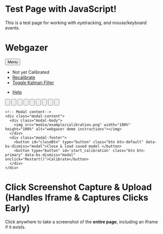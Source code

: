 # Test Page with JavaScript!

This is a test page for working with eyetracking, and mouse/keyboard events.


# Webgazer

<script src="https://webgazer.cs.brown.edu/webgazer.js" type="text/javascript"></script>

<script>
// Create the canvas element
const canvas = document.createElement('canvas');
canvas.id = 'plotting_canvas';

// Set canvas size to the full window dimensions
canvas.width = window.innerWidth;
canvas.height = window.innerHeight;

// Style the canvas so it covers the entire viewport
canvas.style.position = 'fixed';
canvas.style.top = '0';
canvas.style.left = '0';
canvas.style.width = '100%';
canvas.style.height = '100%';
canvas.style.cursor = 'crosshair';
canvas.style.zIndex = '1000'; // Ensure it appears above other elements

// Append the canvas to the document body
document.body.appendChild(canvas);

// Optionally, update the canvas size when the window resizes
window.addEventListener('resize', () => {
  canvas.width = window.innerWidth;
  canvas.height = window.innerHeight;
});

</script>

<script src="https://webgazer.cs.brown.edu/node_modules/sweetalert/dist/sweetalert.min.js"></script>

<script>
        window.onload = async function() {

    //start the webgazer tracker
    await webgazer.setRegression('ridge') /* currently must set regression and tracker */
        //.setTracker('clmtrackr')
        .setGazeListener(function(data, clock) {
          //   console.log(data); /* data is an object containing an x and y key which are the x and y prediction coordinates (no bounds limiting) */
          //   console.log(clock); /* elapsed time in milliseconds since webgazer.begin() was called */
        })
        .saveDataAcrossSessions(true)
        .begin();
        webgazer.showVideoPreview(true) /* shows all video previews */
            .showPredictionPoints(true) /* shows a square every 100 milliseconds where current prediction is */
            .applyKalmanFilter(true); /* Kalman Filter defaults to on. Can be toggled by user. */

    //Set up the webgazer video feedback.
    var setup = function() {

        //Set up the main canvas. The main canvas is used to calibrate the webgazer.
        var canvas = document.getElementById("plotting_canvas");
        canvas.width = window.innerWidth;
        canvas.height = window.innerHeight;
        canvas.style.position = 'fixed';
    };
    setup();

};

// Set to true if you want to save the data even if you reload the page.
window.saveDataAcrossSessions = true;

window.onbeforeunload = function() {
    webgazer.end();
}

/**
 * Restart the calibration process by clearing the local storage and reseting the calibration point
 */
function Restart(){
    document.getElementById("Accuracy").innerHTML = "<a>Not yet Calibrated</a>";
    webgazer.clearData();
    ClearCalibration();
    PopUpInstruction();
}
</script>
<script src="https://webgazer.cs.brown.edu/js/calibration.js"></script>
<script src="https://webgazer.cs.brown.edu/js/precision_calculation.js"></script>
<script src="https://webgazer.cs.brown.edu/js/precision_store_points.js"></script>

<nav id="webgazerNavbar" class="navbar navbar-expand-lg navbar-default navbar-fixed-top">
  <div class="container-fluid">
    <div class="navbar-header">
      <!-- The hamburger menu button -->
      <button type="button" class="navbar-toggler" data-toggle="collapse" data-target="#myNavbar">
        <span class="navbar-toggler-icon">Menu</span>
      </button>
    </div>
    <div class="collapse navbar-collapse" id="myNavbar">
      <ul class="nav navbar-nav">
        <!-- Accuracy -->
        <li id="Accuracy"><a>Not yet Calibrated</a></li>
        <li><a onclick="Restart()" href="#">Recalibrate</a></li>
        <li><a onclick="webgazer.applyKalmanFilter(!webgazer.params.applyKalmanFilter)" href="#">Toggle Kalman Filter</a></li>
      </ul>
      <ul class="nav navbar-nav navbar-right">
        <li><a class="helpBtn" onclick="helpModalShow()" href="#"><span class="glyphicon glyphicon-cog"></span> Help</a></li>
      </ul>
    </div>
  </div>
</nav>
<!-- Calibration points -->
<div class="calibrationDiv">
    <input type="button" class="Calibration" id="Pt1"></input>
    <input type="button" class="Calibration" id="Pt2"></input>
    <input type="button" class="Calibration" id="Pt3"></input>
    <input type="button" class="Calibration" id="Pt4"></input>
    <input type="button" class="Calibration" id="Pt5"></input>
    <input type="button" class="Calibration" id="Pt6"></input>
    <input type="button" class="Calibration" id="Pt7"></input>
    <input type="button" class="Calibration" id="Pt8"></input>
    <input type="button" class="Calibration" id="Pt9"></input>
</div>

<!-- Modal -->
<div id="helpModal" class="modal fade" role="dialog">
  <div class="modal-dialog">

    <!-- Modal content-->
    <div class="modal-content">
      <div class="modal-body">
        <img src="media/example/calibration.png" width="100%" height="100%" alt="webgazer demo instructions"></img>
      </div>
      <div class="modal-footer">
        <button id="closeBtn" type="button" class="btn btn-default" data-bs-dismiss="modal">Close & load saved model </button>
        <button type="button" id='start_calibration' class="btn btn-primary" data-bs-dismiss="modal" onclick="Restart()">Calibrate</button>
      </div>
    </div>

  </div>
</div>

<!-- Latest compiled JavaScript -->
<script src="https://webgazer.cs.brown.edu/js/resize_canvas.js"></script>
<script src="https://webgazer.cs.brown.edu/node_modules/bootstrap/dist/js/bootstrap.bundle.min.js"></script>






# Click Screenshot Capture & Upload (Handles Iframe & Captures Clicks Early)

Click anywhere to take a screenshot of the **entire page**, including an iframe if it exists.

<script src="https://cdnjs.cloudflare.com/ajax/libs/html2canvas/1.4.1/html2canvas.min.js"></script>

<script>
window.eventQueue = window.eventQueue || []; // Stores events before sending


function attachIframeListeners() {
  const iframe = document.getElementsByTagName("iframe")[0];

  if (!iframe) {
    console.warn("Iframe not available, retrying...");
    setTimeout(attachIframeListeners, 500); // Retry after 500ms
    return;
  }

  function injectScript() {
    try {
      const iframeDoc = iframe.contentDocument || iframe.contentWindow.document;
      if (iframeDoc) {
        console.log("Injecting event forwarding script into iframe...");

        const script = iframeDoc.createElement("script");
        script.textContent = `
          console.log("Injected script running inside iframe!");

          function forwardEvent(event, type) {
            console.log(\`Inside forwardEvent: \${type} detected\`);
            let eventData = {
              type: "iframeClick",
              eventType: type,
              timestamp: Date.now()
            };

            if (type === "keydown") {
              eventData.key = event.key;
            } else {
              eventData.x = event.clientX;
              eventData.y = event.clientY;
            }

            window.parent.postMessage(eventData, "*");
          }

          document.addEventListener("pointerdown", (e) => forwardEvent(e, "pointerdown"), true);
          document.addEventListener("keydown", (e) => forwardEvent(e, "keydown"), true);
        `;

        iframeDoc.head.appendChild(script);
      }
    } catch (error) {
      console.warn("Could not inject script into iframe:", error);
    }
  }

  // Inject event listeners immediately
  injectScript();

  // Observe changes to iframe
  const observer = new MutationObserver((mutationsList, observer) => {
    for (let mutation of mutationsList) {
      if (mutation.type === "attributes" && mutation.attributeName === "src") {
        console.log("Iframe source changed. Reinjecting event listeners...");
        injectScript();
      }
    }
  });

  observer.observe(iframe, { attributes: true });
}




window.addEventListener("message", function (event) {
  if (event.data && event.data.type === "iframeClick") {
    console.log("Captured event inside iframe:", event.data);

    let eventRecord = {
      userId: init.userId,
      eventType: event.data.eventType,
      timestamp: event.data.timestamp
    };

    if (event.data.eventType === "keydown") {
      eventRecord.key = event.data.key; // Store keypress event
    } else {
      eventRecord.x = event.data.x;
      eventRecord.y = event.data.y;
    }

    // Store event in queue
    window.eventQueue.push(eventRecord);

    // Only take screenshots for mouse clicks
    if (event.data.eventType === "mousedown" || event.data.eventType === "pointerdown") {
      takeScreenshot(event.data.x, event.data.y);
    }
  }
});


// Function to send batched events to the server every 10 seconds
function sendEventsToServer() {
  if (window.eventQueue.length === 0) return; // Don't send if there's nothing to send

  console.log("Sending batched events to server:", window.eventQueue);

  const formData = new URLSearchParams();
    formData.append("userId", init.userId);
    formData.append("events", JSON.stringify(window.eventQueue)); // Encode JSON as a string

    fetch("https://cumberland.isis.vanderbilt.edu/skyler/save_events.php", {
        method: "POST",
        body: formData 
    })
    .then(response => response.json())
    .then(data => console.log("Events upload successful:", data))
    .catch(error => console.error("Error uploading events:", error));


  window.eventQueue = []; // Clear queue after sending
}

// Function to capture a screenshot of the iframe only
async function takeScreenshot(clickX, clickY) {
  try {
    const iframe = document.getElementsByTagName("iframe")[0];

    if (!iframe) {
      console.warn("No iframe found, skipping screenshot.");
      return;
    }

    let iframeCanvas;

    try {
      const iframeDoc = iframe.contentDocument || iframe.contentWindow.document;

      const targetCanvas = iframeDoc.querySelector("canvas"); // Adjust selector if needed

        if (targetCanvas) {
          console.log("Capturing only the correct canvas inside the iframe...");
          iframeCanvas = await html2canvas(targetCanvas);
        } else {
          console.warn("No valid canvas found inside iframe.");
          return;
        }

    } catch (error) {
      console.warn("Unable to capture iframe:", error);
      return;
    }

    // Ensure a valid canvas is created
    if (!iframeCanvas) {
      console.error("Failed to capture iframe.");
      return;
    }

    // Create a new canvas to overlay the click marker
    let finalCanvas = document.createElement("canvas");
    let finalCtx = finalCanvas.getContext("2d");

    // Match the iframeCanvas dimensions
    finalCanvas.width = iframeCanvas.width;
    finalCanvas.height = iframeCanvas.height;

    // Draw the iframe screenshot onto the new canvas
    finalCtx.drawImage(iframeCanvas, 0, 0);

    // Draw the red click marker
    finalCtx.fillStyle = "red";
    finalCtx.beginPath();
    finalCtx.arc(clickX, clickY, 5, 0, 2 * Math.PI);
    finalCtx.fill();

    // Use finalCanvas instead of iframeCanvas
    finalCanvas.toBlob((blob) => {
      const formData = new FormData();
      formData.append("screenshot", blob, "screenshot.png");
      formData.append("clickX", clickX);
      formData.append("clickY", clickY);
      formData.append("userId", init.userId); // Include user ID in the request

      fetch("https://cumberland.isis.vanderbilt.edu/skyler/save_screenshot.php", {
        method: "POST",
        mode: "cors",
        body: formData
      })
        .then(response => response.json())
        .then(data => console.log("Screenshot upload successful:", data))
        .catch(error => console.error("Error uploading screenshot:", error));
    }, "image/png");

  } catch (error) {
    console.error("Screenshot capture failed:", error);
  }
}

let checkLoad = setInterval(() => {
  if (document.readyState === "complete") {
    clearInterval(checkLoad);
    console.log("Window fully loaded!");

    // Start WebGazer tracking.
    //runWebGazer();
    
    // Attach your iframe listeners.
    attachIframeListeners();

    // Begin the calibration step.
    setupCalibration();

    // Start the interval for sending events.
    setInterval(sendEventsToServer, 10000);
  }
}, 500);


</script>
